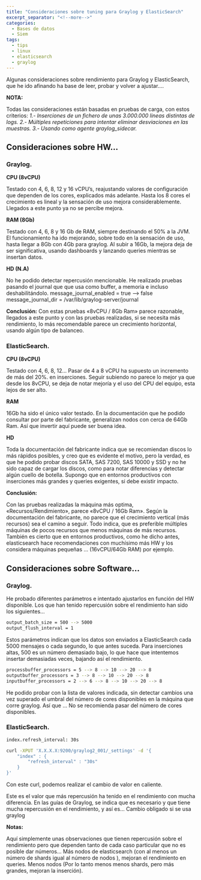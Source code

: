 ```yaml
---
title: "Consideraciones sobre tuning para Graylog y ElasticSearch"
excerpt_separator: "<!--more-->"
categories:
  - Bases de datos
  - Siem
tags:
  - tips
  - linux
  - elasticsearch
  - graylog
---
```

Algunas consideraciones sobre rendimiento para Graylog y ElasticSearch, que he ido afinando ha base de leer, probar y volver a ajustar….
<!--more-->

**NOTA:**

Todas las consideraciones están basadas en pruebas de carga, con estos criterios:
*1.- Inserciones de un fichero de unas 3.000.000 lineas distintas de logs.*
*2.- Múltiples repeticiones para intentar eliminar desviaciones en las muestras.*
*3.- Usando como agente graylog_sidecar.*

## Consideraciones sobre HW…

### Graylog.

**CPU (8vCPU)**

Testado con 4, 6, 8, 12 y 16 vCPU’s, reajustando valores de configuración que dependen de los cores, explicados más adelante.
Hasta los 8 cores el crecimiento es lineal y la sensación de uso mejora considerablemente. Llegados a este punto ya no se percibe mejora.

**RAM (8Gb)**

Testado con 4, 6, 8 y 16 Gb de RAM, siempre destinando el 50% a la JVM.
El funcionamiento ha ido mejorando, sobre todo en la sensación de uso, hasta llegar a 8Gb con 4Gb para  graylog. Al subir a 16Gb, la mejora deja de ser significativa, usando dashboards y lanzando queries mientras se insertan datos.

**HD (N.A)**

No he podido detectar repercusión mencionable. He realizado pruebas pasando el journal que que usa como buffer, a memoria e incluso deshabilitándolo.
message_journal_enabled = true --> false
message_journal_dir = /var/lib/graylog-server/journal

**Conclusión:**
Con estas pruebas «8vCPU / 8Gb Ram» parece razonable, llegados a este punto y con las pruebas realizadas, si se necesita más rendimiento, lo más recomendable parece un crecimiento horizontal, usando algún tipo de balanceo.

### ElasticSearch.

**CPU (8vCPU)**

Testado con 4, 6, 8, 12… Pasar de 4 a 8 vCPU ha supuesto un incremento de más del 20%. en inserciones. Seguir subiendo no parece lo mejor ya que desde los 8vCPU, se deja de notar mejoría y el uso del CPU del equipo, esta lejos de ser alto.

**RAM**

16Gb ha sido el único valor testado. En la documentación que he podido consultar por parte del fabricante, generalizan nodos con cerca de 64Gb Ram. Así que invertir aquí puede ser buena idea.

**HD**

Toda la documentación del fabricante indica que se recomiendan discos lo más rápidos posibles, y creo que es evidente el motivo, pero la verdad, es que he podido probar discos SATA, SAS 7200, SAS 10000 y SSD y no he sido capaz de cargar los discos, como para notar diferencias y detectar algún cuello de botella. Supongo que en entornos productivos con inserciones más grandes y queries exigentes, si debe existir impacto.

**Conclusión:**

Con las pruebas realizadas la máquina más optima, «Recursos/Rendimiento», parece «8vCPU / 16Gb Ram».
Según la documentación del fabricante, no parece que el crecimiento vertical (más recursos) sea el camino a seguir. Todo indica, que es preferible múltiples máquinas de pocos recursos que menos máquinas de más recursos.
También es cierto que en entornos productivos, como he dicho antes, elasticsearch hace recomendaciones con muchísimo más HW y los considera máquinas pequeñas …  (16vCPU/64Gb RAM) por ejemplo.

## Consideraciones sobre Software…

### Graylog.
He probado diferentes parámetros e intentado ajustarlos en función del HW disponible. Los que han tenido repercusión sobre el rendimiento han sido los siguientes…

```bash
output_batch_size = 500 --> 5000
output_flush_interval = 1
```

Estos parámetros indican que los datos son enviados a ElasticSearch cada 5000 mensajes o cada segundo, lo que antes suceda. Para inserciones altas, 500 es un número demasiado bajo, lo que hace que intentemos insertar demasiadas veces, bajando así el rendimiento.

```bash
processbuffer_processors = 5 --> 8 --> 10 --> 20 --> 8
outputbuffer_processors = 3 --> 8 --> 10 --> 20 --> 8
inputbuffer_processors = 2 --> 6 --> 8 --> 10 --> 20 --> 8
```

He podido probar con la lista de valores indicada, sin detectar cambios una vez superado el umbral del número de cores disponibles en la máquina que corre graylog. Así que … No se recomienda pasar del número de cores disponibles.

### ElasticSearch.
```bash
index.refresh_interval: 30s
```

```bash
curl -XPUT 'X.X.X.X:9200/graylog2_001/_settings' -d '{
    "index" : {
        "refresh_interval" : "30s"
    }
}'
```

Con este curl, podemos realizar el cambio de valor en caliente.

Este es el valor que más repercusión ha tenido en el rendimiento con mucha diferencia. En las guías de Graylog, se indica que es necesario y que tiene mucha repercusión en el rendimiento, y así es… Cambio obligado si se usa graylog

**Notas:** 

Aquí simplemente unas observaciones que tienen repercusión sobre el rendimiento pero que dependen tanto de cada caso particular que no es posible dar números…
Más nodos de elasticsearch (con al menos un número de shards igual al número de nodos ), mejoran el rendimiento en queries.
Menos nodos (Por lo tanto menos menos shards, pero más grandes, mejoran la inserción).